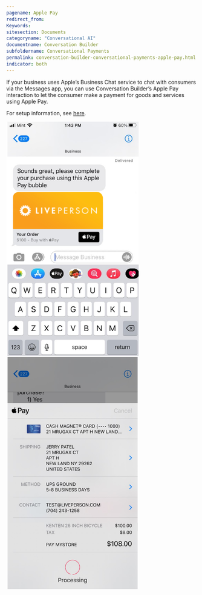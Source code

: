 ```yaml
---
pagename: Apple Pay
redirect_from:
Keywords:
sitesection: Documents
categoryname: "Conversational AI"
documentname: Conversation Builder
subfoldername: Conversational Payments
permalink: conversation-builder-conversational-payments-apple-pay.html
indicator: both
---
```


If your business uses Apple’s Business Chat service to chat with consumers via the Messages app, you can use Conversation Builder’s Apple Pay interaction to let the consumer make a payment for goods and services using Apple Pay.

For setup information, see [here](conversation-builder-interactions-integrations.html#apple-pay-interactions).

<img style="width:350px" src="img/ConvoBuilder/applepay1.png">

<img style="width:350px" src="img/ConvoBuilder/applepay2.png">

